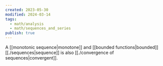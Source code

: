 ```yaml
---
created: 2023-05-30
modified: 2024-03-14
tags:
  - math/analysis
  - math/sequences_and_series
publish: true
---
```

A [[monotonic sequence|monotone]] and [[bounded functions|bounded]] [[./sequences|sequence]] is also [[./convergence of sequences|convergent]].